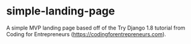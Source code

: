 # simple-landing-page
A simple MVP landing page based off of the Try Django 1.8 tutorial from Coding for Entrepreneurs (https://codingforentrepreneurs.com).

